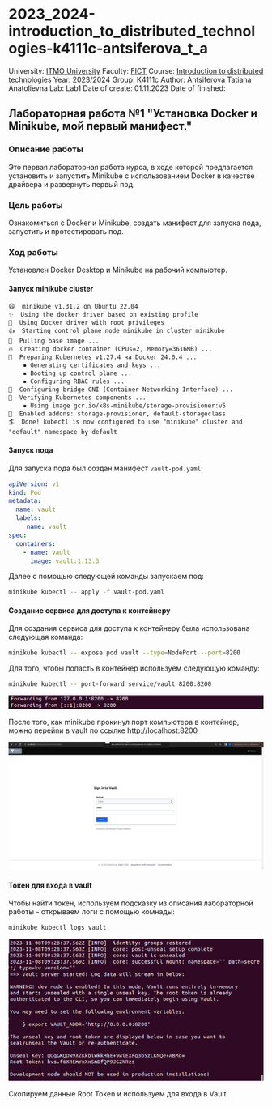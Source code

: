 # 2023_2024-introduction_to_distributed_technologies-k4111c-antsiferova_t_a

University: [ITMO University](https://itmo.ru/ru/)
Faculty: [FICT](https://fict.itmo.ru)
Course: [Introduction to distributed technologies](https://github.com/itmo-ict-faculty/introduction-to-distributed-technologies)
Year: 2023/2024
Group: K4111c
Author: Antsiferova Tatiana Anatolievna
Lab: Lab1
Date of create: 01.11.2023
Date of finished: 

## Лабораторная работа №1 "Установка Docker и Minikube, мой первый манифест."

### Описание работы
Это первая лабораторная работа курса, в ходе которой предлагается установить и запустить Minikube с использованием Docker в качестве драйвера и развернуть первый под. 
### Цель работы
Ознакомиться с Docker и Minikube, создать манифест для запуска пода, запустить и протестировать под. 
### Ход работы
Установлен  Docker Desktop и Minikube на рабочий компьютер.
#### Запуск minikube cluster

```
😄  minikube v1.31.2 on Ubuntu 22.04
✨  Using the docker driver based on existing profile
📌  Using Docker driver with root privileges
👍  Starting control plane node minikube in cluster minikube
🚜  Pulling base image ...
🔥  Creating docker container (CPUs=2, Memory=3616MB) ...
🐳  Preparing Kubernetes v1.27.4 на Docker 24.0.4 ...
    ▪ Generating certificates and keys ...
    ▪ Booting up control plane ...
    ▪ Configuring RBAC rules ...
🔗  Configuring bridge CNI (Container Networking Interface) ...
🔎  Verifying Kubernetes components ...
    ▪ Using image gcr.io/k8s-minikube/storage-provisioner:v5
🌟  Enabled addons: storage-provisioner, default-storageclass
🏄  Done! kubectl is now configured to use "minikube" cluster and "default" namespace by default
```
#### Запуск пода
Для запуска пода был создан манифест `vault-pod.yaml`:
```yaml
apiVersion: v1
kind: Pod
metadata:
  name: vault
  labels:
     name: vault
spec:
  containers:
    - name: vault
      image: vault:1.13.3
```
Далее с помощью следующей команды запускаем под:
```bash
minikube kubectl -- apply -f vault-pod.yaml
```
#### Создание сервиса для доступа к контейнеру
Для создания сервиса для доступа к контейнеру была использована следующая команда:
```bash
minikube kubectl -- expose pod vault --type=NodePort --port=8200
```
Для того, чтобы попасть в контейнер используем следующую команду:
```bash
minikube kubectl -- port-forward service/vault 8200:8200
```
![port-forward](port-forward.png)

После того, как minikube прокинул порт компьютера в контейнер, можно перейnи в vault по ссылке http://localhost:8200

![web-vault](web-vault.png)

#### Токен для входа в vault 

Чтобы найти токен, используем подсказку из описания лабораторной работы - открываем логи с помощью комнады:
```bash
minikube kubectl logs vault
```
![logs](logs.png)

Скопируем данные Root Token и используем для входа в Vault.
